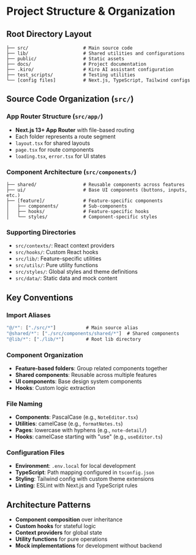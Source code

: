 # Project Structure & Organization

## Root Directory Layout
```
├── src/                    # Main source code
├── lib/                    # Shared utilities and configurations
├── public/                 # Static assets
├── docs/                   # Project documentation
├── .kiro/                  # Kiro AI assistant configuration
├── test_scripts/           # Testing utilities
└── [config files]          # Next.js, TypeScript, Tailwind configs
```

## Source Code Organization (`src/`)

### App Router Structure (`src/app/`)
- **Next.js 13+ App Router** with file-based routing
- Each folder represents a route segment
- `layout.tsx` for shared layouts
- `page.tsx` for route components
- `loading.tsx`, `error.tsx` for UI states

### Component Architecture (`src/components/`)
```
├── shared/                 # Reusable components across features
├── ui/                     # Base UI components (buttons, inputs, etc.)
├── [feature]/              # Feature-specific components
│   ├── components/         # Sub-components
│   ├── hooks/              # Feature-specific hooks
│   └── styles/             # Component-specific styles
```

### Supporting Directories
- `src/contexts/`: React context providers
- `src/hooks/`: Custom React hooks
- `src/lib/`: Feature-specific utilities
- `src/utils/`: Pure utility functions
- `src/styles/`: Global styles and theme definitions
- `src/data/`: Static data and mock content

## Key Conventions

### Import Aliases
```typescript
"@/*": ["./src/*"]           # Main source alias
"@shared/*": ["./src/components/shared/*"]  # Shared components
"@lib/*": ["./lib/*"]        # Root lib directory
```

### Component Organization
- **Feature-based folders**: Group related components together
- **Shared components**: Reusable across multiple features
- **UI components**: Base design system components
- **Hooks**: Custom logic extraction

### File Naming
- **Components**: PascalCase (e.g., `NoteEditor.tsx`)
- **Utilities**: camelCase (e.g., `formatNotes.ts`)
- **Pages**: lowercase with hyphens (e.g., `note-detail/`)
- **Hooks**: camelCase starting with "use" (e.g., `useEditor.ts`)

### Configuration Files
- **Environment**: `.env.local` for local development
- **TypeScript**: Path mapping configured in `tsconfig.json`
- **Styling**: Tailwind config with custom theme extensions
- **Linting**: ESLint with Next.js and TypeScript rules

## Architecture Patterns
- **Component composition** over inheritance
- **Custom hooks** for stateful logic
- **Context providers** for global state
- **Utility functions** for pure operations
- **Mock implementations** for development without backend